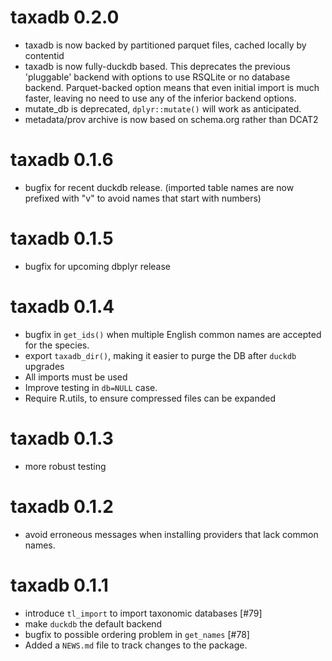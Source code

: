 # taxadb 0.2.0

* taxadb is now backed by partitioned parquet files, cached locally by contentid
* taxadb is now fully-duckdb based. This deprecates the previous 'pluggable' backend
  with options to use RSQLite or no database backend. Parquet-backed option means that
  even initial import is much faster, leaving no need to use any of the inferior 
  backend options.
* mutate_db is deprecated, `dplyr::mutate()` will work as anticipated.
* metadata/prov archive is now based on schema.org rather than DCAT2


# taxadb 0.1.6

* bugfix for recent duckdb release. 
(imported table names are now prefixed with "v" to avoid names that start with numbers)


# taxadb 0.1.5

* bugfix for upcoming dbplyr release

# taxadb 0.1.4

* bugfix in `get_ids()` when multiple English common names are accepted for the species.
* export `taxadb_dir()`, making it easier to purge the DB after `duckdb` upgrades
* All imports must be used
* Improve testing in `db=NULL` case.
* Require R.utils, to ensure compressed files can be expanded

# taxadb 0.1.3

* more robust testing

# taxadb 0.1.2

* avoid erroneous messages when installing providers that lack common names.

# taxadb 0.1.1

* introduce `tl_import` to import taxonomic databases [#79]
* make `duckdb` the default backend
* bugfix to possible ordering problem in `get_names` [#78]
* Added a `NEWS.md` file to track changes to the package.
